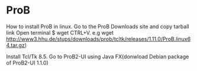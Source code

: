 # ProB
How to install ProB in linux.
Go to the ProB Downloads site and copy tarball link
Open terminal $ wget CTRL+V. e.g wget http://www3.hhu.de/stups/downloads/prob/tcltk/releases/1.11.0/ProB.linux64.tar.gz)

Install Tcl/Tk 8.5.
Go to ProB2-UI using Java FX(donwload Debian package of ProB2-UI 1.1.0)
